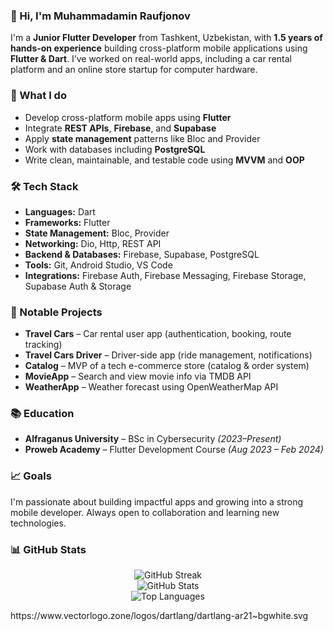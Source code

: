 
### 👋 Hi, I'm Muhammadamin Raufjonov

I'm a **Junior Flutter Developer** from Tashkent, Uzbekistan, with **1.5 years of hands-on experience** building cross-platform mobile applications using **Flutter & Dart**. I’ve worked on real-world apps, including a car rental platform and an online store startup for computer hardware.

### 🚀 What I do

* Develop cross-platform mobile apps using **Flutter**
* Integrate **REST APIs**, **Firebase**, and **Supabase**
* Apply **state management** patterns like Bloc and Provider
* Work with databases including **PostgreSQL**
* Write clean, maintainable, and testable code using **MVVM** and **OOP**

### 🛠️ Tech Stack

* **Languages:** Dart
* **Frameworks:** Flutter
* **State Management:** Bloc, Provider
* **Networking:** Dio, Http, REST API
* **Backend & Databases:** Firebase, Supabase, PostgreSQL
* **Tools:** Git, Android Studio, VS Code
* **Integrations:** Firebase Auth, Firebase Messaging, Firebase Storage, Supabase Auth & Storage

### 📱 Notable Projects

* **Travel Cars** – Car rental user app (authentication, booking, route tracking)
* **Travel Cars Driver** – Driver-side app (ride management, notifications)
* **Catalog** – MVP of a tech e-commerce store (catalog & order system)
* **MovieApp** – Search and view movie info via TMDB API
* **WeatherApp** – Weather forecast using OpenWeatherMap API

### 📚 Education

* **Alfraganus University** – BSc in Cybersecurity *(2023–Present)*
* **Proweb Academy** – Flutter Development Course *(Aug 2023 – Feb 2024)*

### 📈 Goals

I'm passionate about building impactful apps and growing into a strong mobile developer. Always open to collaboration and learning new technologies.

### 📊 GitHub Stats

<p align="center">
  <img src="https://github-readme-streak-stats.herokuapp.com/?user=Muhammadamin" alt="GitHub Streak" />
  <br />
  <img src="https://github-readme-stats.vercel.app/api?username=Muhammadamin&show_icons=true&locale=en" alt="GitHub Stats" />
  <br />
  <img src="https://github-readme-stats.vercel.app/api/top-langs?username=Muhammadamin&show_icons=true&locale=en&layout=compact" alt="Top Languages" />
</p>
https://www.vectorlogo.zone/logos/dartlang/dartlang-ar21~bgwhite.svg

